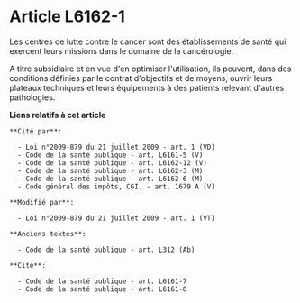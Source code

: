 # Article L6162-1

Les centres de lutte contre le cancer sont des établissements de santé qui exercent leurs missions dans le domaine de la
cancérologie.

A titre subsidiaire et en vue d'en optimiser l'utilisation, ils peuvent, dans des conditions définies par le contrat
d'objectifs et de moyens, ouvrir leurs plateaux techniques et leurs équipements à des patients relevant d'autres pathologies.

**Liens relatifs à cet article**

	**Cité par**:

	  - Loi n°2009-879 du 21 juillet 2009 - art. 1 (VD)
	  - Code de la santé publique - art. L6161-5 (V)
	  - Code de la santé publique - art. L6162-12 (V)
	  - Code de la santé publique - art. L6162-3 (M)
	  - Code de la santé publique - art. L6162-6 (M)
	  - Code général des impôts, CGI. - art. 1679 A (V)

	**Modifié par**:

	  - Loi n°2009-879 du 21 juillet 2009 - art. 1 (VT)

	**Anciens textes**:

	  - Code de la santé publique - art. L312 (Ab)

	**Cite**:

	  - Code de la santé publique - art. L6161-7
	  - Code de la santé publique - art. L6161-8

